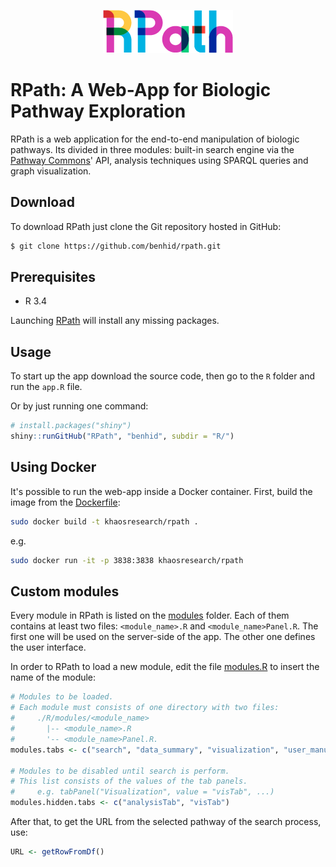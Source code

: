<p align="center">
  <img src=resources/logo_small.png alt="RPath">
</p>

# RPath: A Web-App for Biologic Pathway Exploration

RPath is a web application for the end-to-end manipulation of biologic pathways. Its divided in three modules: built-in search engine via the [Pathway Commons](http://www.pathwaycommons.org/)' API, analysis techniques using SPARQL queries and graph visualization.

## Download

To download RPath just clone the Git repository hosted in GitHub:

```sh
$ git clone https://github.com/benhid/rpath.git
```

## Prerequisites

* R 3.4

Launching [RPath](R/app.R) will install any missing packages.

## Usage

To start up the app download the source code, then go to the `R` folder and run the `app.R` file.

Or by just running one command:

```R
# install.packages("shiny")
shiny::runGitHub("RPath", "benhid", subdir = "R/")
```

## Using Docker

It's possible to run the web-app inside a Docker container. First, build the image from the [Dockerfile](Dockerfile):

```sh
sudo docker build -t khaosresearch/rpath .
```

e.g.

```sh
sudo docker run -it -p 3838:3838 khaosresearch/rpath
```

## Custom modules

Every module in RPath is listed on the [modules](R/modules) folder. Each of them contains at least two files: `<module_name>.R` and `<module_name>Panel.R`. The first one will be used on the server-side of the app. The other one defines the user interface.

In order to RPath to load a new module, edit the file [modules.R](R/modules/modules.R) to insert the name of the module:

```R
# Modules to be loaded.
# Each module must consists of one directory with two files: 
#     ./R/modules/<module_name>
#       |-- <module_name>.R
#       '-- <module_name>Panel.R.
modules.tabs <- c("search", "data_summary", "visualization", "user_manual")

# Modules to be disabled until search is perform.
# This list consists of the values of the tab panels.
#     e.g. tabPanel("Visualization", value = "visTab", ...)
modules.hidden.tabs <- c("analysisTab", "visTab")
```

After that, to get the URL from the selected pathway of the search process, use:

```R
URL <- getRowFromDf()
```
